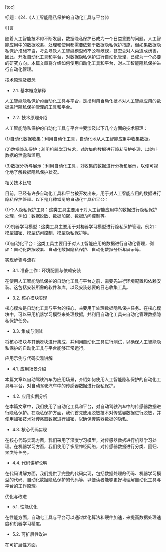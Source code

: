 
[toc]                    
                
                
标题：《24.《人工智能隐私保护的自动化工具与平台》》

引言

随着人工智能技术的不断发展，数据隐私保护已成为一个日益重要的问题。人工智能应用中的数据收集、处理和使用都需要依赖于数据隐私保护措施，但如果数据隐私保护措施不当，将会导致人工智能模型的不公和歧视，甚至会对人类造成伤害。因此，开发自动化工具和平台，对数据隐私保护进行自动化管理，已成为一个必要的研究方向。本篇文章将介绍如何使用自动化工具和平台，对人工智能隐私保护进行自动化管理。

技术原理及概念

- 2.1. 基本概念解释

人工智能隐私保护的自动化工具与平台，是指利用自动化技术对人工智能应用的数据进行隐私保护管理的工具和平台。

- 2.2. 技术原理介绍

人工智能隐私保护的自动化工具与平台主要涉及以下几个方面的技术原理：

(1)自动化数据收集：利用自动化工具，自动化地从人工智能应用中收集数据。

(2)数据隐私保护：利用机器学习技术，对收集的数据进行隐私保护处理，以防止数据的泄露和滥用。

(3)数据分析与展示：利用自动化工具，对收集的数据进行分析和展示，以便可视化地了解数据隐私保护状况。

相关技术比较

目前，已经有许多自动化工具和平台被开发出来，用于对人工智能应用的数据进行隐私保护管理。以下是几种常见的自动化工具和平台：

(1)个人隐私保护工具：这类工具主要用于对人工智能应用中的数据进行隐私保护处理，例如：数据脱敏、数据加密、数据访问控制等。

(2)机器学习模型：这类工具主要用于对机器学习模型进行隐私保护管理，例如：模型加密、模型访问控制、模型隐私保护等。

(3)自动化平台：这类工具主要用于对人工智能应用的数据进行自动化管理，例如：自动化数据收集、自动化数据隐私保护、自动化数据分析与展示等。

实现步骤与流程

- 3.1. 准备工作：环境配置与依赖安装

在使用人工智能隐私保护的自动化工具与平台之前，需要先进行环境配置和依赖安装。这包括安装所需的软件和库，以及安装必要的日志收集工具。

- 3.2. 核心模块实现

核心模块是自动化工具与平台的核心，主要用于处理数据隐私保护任务。在核心模块中，可以采用机器学习模型来处理数据，并利用自动化工具来自动化管理数据隐私保护任务。

- 3.3. 集成与测试

将核心模块与其他模块进行集成，并利用自动化工具进行测试，以确保人工智能隐私保护的自动化工具与平台能够正常运行。

应用示例与代码实现讲解

- 4.1. 应用场景介绍

本篇文章以自动驾驶汽车为应用场景，介绍如何使用人工智能隐私保护的自动化工具与平台，对自动驾驶汽车中的传感器数据进行隐私保护。

- 4.2. 应用实例分析

在本篇文章中，我们使用了自动化工具和平台，对自动驾驶汽车中的传感器数据进行隐私保护。在隐私保护方面，我们首先使用脱敏技术对传感器数据进行脱敏，并使用加密技术对传感器数据进行加密，以确保传感器数据的隐私。

- 4.3. 核心代码实现

在核心代码实现方面，我们采用了深度学习模型，对传感器数据进行机器学习处理。在机器学习方面，我们使用了多层神经网络，对传感器数据进行分类、回归、聚类等任务。

- 4.4. 代码讲解说明

在代码讲解方面，我们提供了完整的代码实现，包括数据处理的代码、机器学习模型的代码、自动化数据隐私保护的代码等，以便读者能够更好地理解自动化工具与平台的工作原理。

优化与改进

- 5.1. 性能优化

在性能方面，自动化工具与平台可以通过优化算法和硬件加速，来提高数据处理速度和机器学习精度。

- 5.2. 可扩展性改进

在可扩展性方面，

